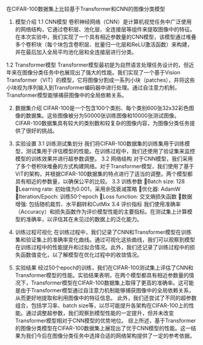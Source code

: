 在CIFAR-100数据集上比较基于Transformer和CNN的图像分类模型
1. 模型介绍
1.1 CNN模型
卷积神经网络（CNN）是计算机视觉任务中广泛使用的网络结构，它通过卷积层、池化层、全连接层等组件来提取图像中的特征。在本次实验中，我们实现了一个具有相近参数量的CNN模型，该模型通过堆叠多个卷积块（每个块包含卷积层、批量归一化层和ReLU激活函数）来构建，并在最后加入全局平均池化层和全连接层进行分类。

1.2 Transformer模型
Transformer模型最初是为自然语言处理任务设计的，但近年来在图像分类任务中也展现出了强大的性能。我们实现了一个基于Vision Transformer（ViT）的模型，它将图像分割成一系列小块（patches），并将这些小块视为序列输入到Transformer编码器中进行处理。通过自注意力机制，Transformer模型能够捕获图像中的全局依赖关系。

2. 数据集介绍
CIFAR-100是一个包含100个类别、每个类别600张32x32彩色图像的数据集。这些图像被分为50000张训练图像和10000张测试图像。CIFAR-100数据集具有较大的类别数和较复杂的图像内容，为图像分类任务提供了很好的挑战。

3. 实验设置
3.1 训练测试集划分
我们将CIFAR-100数据集的训练集用于训练模型，测试集用于评估模型的性能。在训练过程中，我们还使用了验证集来监控模型的训练效果并进行超参数调整。
3.2 网络结构
对于CNN模型，我们采用了多个卷积块堆叠的方式构建网络。对于Transformer模型，我们使用了基于ViT的架构，并根据CIFAR-100数据集的特点进行了适当的调整。两个模型都具有相近的参数量，以确保公平的比较。
3.3 训练参数
Batch size: 128
Learning rate: 初始值为0.001，采用余弦衰减策略
优化器: AdamW
Iteration/Epoch: 训练50个epoch
Loss function: 交叉熵损失函数
数据增强: 包括随机裁剪、水平翻转和CutMix
3.4 评价指标
我们使用准确率（Accuracy）和损失函数作为评价模型性能的主要指标。在测试集上计算模型的准确率，以评估其在未见过的数据上的泛化能力。
4. 训练过程可视化
在训练过程中，我们记录了CNN和Transformer模型在训练集和验证集上的准确率变化曲线。通过可视化这些曲线，我们可以观察到模型在训练过程中的性能提升和过拟合情况。此外，我们还记录了训练过程中的损失函数值变化，以了解模型在优化过程中的收敛情况。


5. 实验结果
经过50个epoch的训练，我们在CIFAR-100测试集上评估了CNN和Transformer模型的性能。实验结果表明，在两个模型都具有相近参数量的情况下，Transformer模型在CIFAR-100数据集上取得了更高的准确率。这可能是由于Transformer模型通过自注意力机制能够捕获图像中的全局依赖关系，从而更好地提取和利用图像中的特征信息。
此外，我们还尝试了不同的超参数组合，包括学习率、batch size等，以尽可能提升各架构在CIFAR-100上的性能。通过调整超参数，我们观察到模型性能的一定提升，但并未改变Transformer模型相对于CNN模型的优势地位。
综上所述，基于Transformer的图像分类模型在CIFAR-100数据集上展现出了优于CNN模型的性能。这一结果为我们今后在图像分类任务中选择合适的网络架构提供了一定的参考依据。
